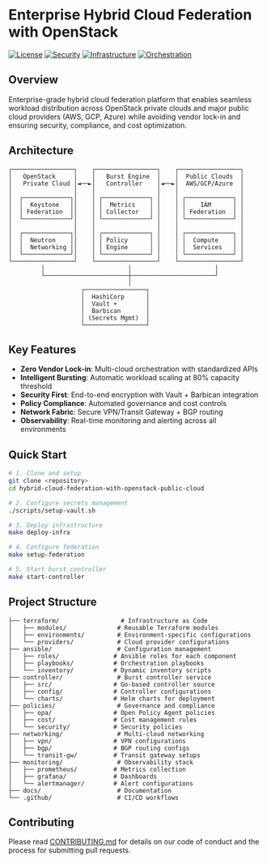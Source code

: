 # Enterprise Hybrid Cloud Federation with OpenStack 

[![License](https://img.shields.io/badge/License-Apache%202.0-blue.svg)](https://opensource.org/licenses/Apache-2.0)
[![Security](https://img.shields.io/badge/Security-Vault%20%2B%20Barbican-green.svg)](https://www.vaultproject.io/)
[![Infrastructure](https://img.shields.io/badge/IaC-Terraform-purple.svg)](https://terraform.io/)
[![Orchestration](https://img.shields.io/badge/Config-Ansible-red.svg)](https://ansible.com/)

## Overview

Enterprise-grade hybrid cloud federation platform that enables seamless workload distribution across OpenStack private clouds and major public cloud providers (AWS, GCP, Azure) while avoiding vendor lock-in and ensuring security, compliance, and cost optimization.

## Architecture

```
┌─────────────────┐    ┌─────────────────┐    ┌─────────────────┐
│   OpenStack     │    │   Burst Engine  │    │  Public Clouds  │
│   Private Cloud │◄──►│   Controller    │◄──►│  AWS/GCP/Azure  │
│                 │    │                 │    │                 │
│  ┌─────────────┐│    │ ┌─────────────┐ │    │ ┌─────────────┐ │
│  │  Keystone   ││    │ │  Metrics    │ │    │ │    IAM      │ │
│  │ Federation  ││    │ │ Collector   │ │    │ │ Federation  │ │
│  └─────────────┘│    │ └─────────────┘ │    │ └─────────────┘ │
│                 │    │                 │    │                 │
│  ┌─────────────┐│    │ ┌─────────────┐ │    │ ┌─────────────┐ │
│  │  Neutron    ││    │ │ Policy      │ │    │ │  Compute    │ │
│  │  Networking ││    │ │ Engine      │ │    │ │  Services   │ │
│  └─────────────┘│    │ └─────────────┘ │    │ └─────────────┘ │
└─────────────────┘    └─────────────────┘    └─────────────────┘
         │                       │                       │
         └───────────────────────┼───────────────────────┘
                                 │
                    ┌─────────────────┐
                    │  HashiCorp      │
                    │  Vault +        │
                    │  Barbican       │
                    │ (Secrets Mgmt)  │
                    └─────────────────┘
```

## Key Features

- **Zero Vendor Lock-in**: Multi-cloud orchestration with standardized APIs
- **Intelligent Bursting**: Automatic workload scaling at 80% capacity threshold  
- **Security First**: End-to-end encryption with Vault + Barbican integration
- **Policy Compliance**: Automated governance and cost controls
- **Network Fabric**: Secure VPN/Transit Gateway + BGP routing
- **Observability**: Real-time monitoring and alerting across all environments

## Quick Start

```bash
# 1. Clone and setup
git clone <repository>
cd hybrid-cloud-federation-with-openstack-public-cloud

# 2. Configure secrets management
./scripts/setup-vault.sh

# 3. Deploy infrastructure
make deploy-infra

# 4. Configure federation
make setup-federation

# 5. Start burst controller
make start-controller
```

## Project Structure

```
├── terraform/                 # Infrastructure as Code
│   ├── modules/              # Reusable Terraform modules
│   ├── environments/         # Environment-specific configurations
│   └── providers/            # Cloud provider configurations
├── ansible/                  # Configuration management
│   ├── roles/               # Ansible roles for each component
│   ├── playbooks/           # Orchestration playbooks
│   └── inventory/           # Dynamic inventory scripts
├── controller/               # Burst controller service
│   ├── src/                 # Go-based controller source
│   ├── config/              # Controller configurations
│   └── charts/              # Helm charts for deployment
├── policies/                 # Governance and compliance
│   ├── opa/                 # Open Policy Agent policies
│   ├── cost/                # Cost management rules
│   └── security/            # Security policies
├── networking/               # Multi-cloud networking
│   ├── vpn/                 # VPN configurations
│   ├── bgp/                 # BGP routing configs
│   └── transit-gw/          # Transit gateway setups
├── monitoring/               # Observability stack
│   ├── prometheus/          # Metrics collection
│   ├── grafana/             # Dashboards
│   └── alertmanager/        # Alert configurations
├── docs/                     # Documentation
└── .github/                  # CI/CD workflows
```

## Contributing

Please read [CONTRIBUTING.md](CONTRIBUTING.md) for details on our code of conduct and the process for submitting pull requests.

